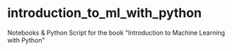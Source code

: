 # introduction_to_ml_with_python
Notebooks &amp; Python Script for the book "Introduction to Machine Learning with Python"

